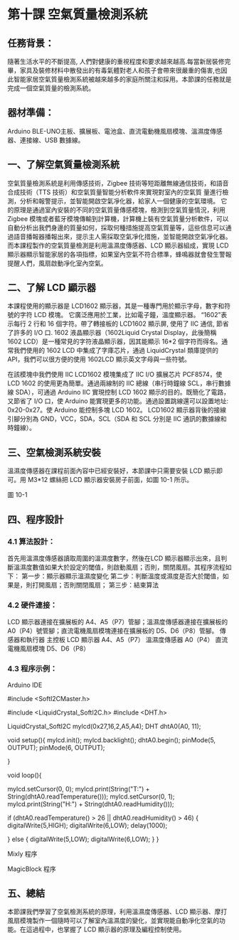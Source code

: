 # 第十課	空氣質量檢測系統



## 任務背景：

隨著生活水平的不斷提高, 人們對健康的重視程度和要求越來越高.每當新居裝修完畢，家具及裝修材料中散發出的有毒氣體對老人和孩子會帶來很嚴重的傷害,也因此智能家居空氣質量檢測系統被越來越多的家庭所關注和採用。本節課的任務就是完成一個空氣質量的檢測系統。


## 器材準備：

Arduino BLE-UNO主板、擴展板、電池盒、直流電動機風扇模塊、溫濕度傳感器、連接線、USB 數據線。

## 一、了解空氣質量檢測系統

空氣質量檢測系統是利用傳感技術，Zigbee 技術等短距離無線通信技術，和語音合成技術（TTS 技術）和空氣質量智能分析軟件來實現對室內的空氣質 量進行檢測，分析和報警提示，並智能開啟空氣凈化器，給家人一個健康的空氣環境。
它的原理是通過室內安裝的不同的空氣質量傳感模塊，檢測到空氣質量情況，利用 Zigbee 模塊或者藍牙模塊傳輸到計算機，計算機上裝有空氣質量分析軟件，可以自動分析出我們身邊的質量如何，採取何種措施提高空氣質量等，這些信息可以通過語音播報器播報出來，提示主人需採取空氣凈化措施，並智能開啟空氣凈化器。
而本課程製作的空氣質量檢測是利用溫濕度傳感器、LCD 顯示器組成，實現 LCD 顯示器顯示智能家居的各項指標，如果室內空氣不符合標準，蜂鳴器就會發生警報提醒人們，風扇啟動凈化室內空氣。


## 二、了解 LCD 顯示器

本課程使用的顯示器是 LCD1602 顯示器，其是一種專門用於顯示字母，數字和符號的字符 LCD 模塊。 它廣泛應用於工業，比如電子鐘，溫度顯示器。 “1602”表示每行 2 行和 16 個字符。帶了轉接板的 LCD1602 顯示屏, 使用了 IIC 通信, 節省了許多的 I/O 口. 1602 液晶顯示器（1602Liquid Crystal Display，此後簡稱 1602 LCD）是一種常見的字符液晶顯示器，因其能顯示 16*2 個字符而得名。通常我們使用的 1602 LCD 中集成了字庫芯片，通過 LiquidCrystal 類庫提供的 API，我們可以很方便的使用 1602LCD 顯示英文字母與一些符號。






在該模塊中我們使用 IIC LCD1602 模塊集成了 IIC I/O 擴展芯片 PCF8574，使 LCD 1602 的使用更為簡單。通過兩線制的 IIC 總線（串行時鐘線 SCL，串行數據線 SDA），可通過 Arduino IIC 實現控制 LCD 1602 顯示的目的。既簡化了電路，又節省了 I/O 口，使 Arduino 能實現更多的功能。通過設置跳線還可以設置地址: 0x20-0x27。使 Arduino 能控制多塊 LCD 1602。
LCD1602 顯示器背後的接線引腳分別為 GND，VCC，SDA，SCL（SDA 和 SCL 分別是 IIC 通訊的數據線和時鐘線）。

## 三、空氣檢測系統安裝

溫濕度傳感器在課程前面內容中已經安裝好，本節課中只需要安裝 LCD 顯示即可。用 M3*12 螺絲把 LCD 顯示器安裝房子前面，如圖 10-1 所示。











圖 10-1

## 四、程序設計
### 4.1		算法設計： 
首先用溫濕度傳感器讀取周圍的溫濕度數字，然後在LCD 顯示器顯示出來，且判斷溫濕度數值如果大於設定的閾值，則啟動風扇；否則，關閉風扇。其程序流程如下：
第一步：顯示器顯示溫濕度變化
第二步：判斷溫度或濕度是否大於閾值，如果是，則打開風扇；否則關閉風扇；
第三步：結束算法 


### 4.2	硬件連接：
LCD 顯示器連接在擴展板的 A4、A5（P7）管腳；溫濕度傳感器連接在擴展板的 A0（P4）號管腳；直流電機風扇模塊連接在擴展板的 D5、D6（P8）管腳。
傳感器和執行器	
主控板
LCD 顯示器
A4、A5（P7）
溫濕度傳感器
A0（P4）
直流電機風扇模塊
D5、D6（P8）




### 4.3	程序示例：
Arduino IDE

#include <SoftI2CMaster.h>

#include <LiquidCrystal_SoftI2C.h>
#include <DHT.h>


LiquidCrystal_SoftI2C mylcd(0x27,16,2,A5,A4);
DHT dhtA0(A0, 11);


void setup(){ 
  mylcd.init();
  mylcd.backlight();
  dhtA0.begin(); 
  pinMode(5, OUTPUT);
pinMode(6, OUTPUT);

}

void loop(){

mylcd.setCursor(0, 0);
mylcd.print(String("T:") + String(dhtA0.readTemperature()));
mylcd.setCursor(0, 1);
mylcd.print(String("H:") + String(dhtA0.readHumidity()));


if (dhtA0.readTemperature() > 26 || dhtA0.readHumidity() > 46) {
digitalWrite(5,HIGH); digitalWrite(6,LOW); delay(1000);


} else { digitalWrite(5,LOW); digitalWrite(6,LOW);
}
}













Mixly 程序

MagicBlock 程序





## 五、總結
本節課我們學習了空氣檢測系統的原理，利用溫濕度傳感器、LCD 顯示器、摩打風扇模塊製作一個隨時可以了解室內溫濕度的變化，並實現能自動凈化空氣的功能。在這過程中，也掌握了 LCD 顯示器的原理及編程控制使用。
